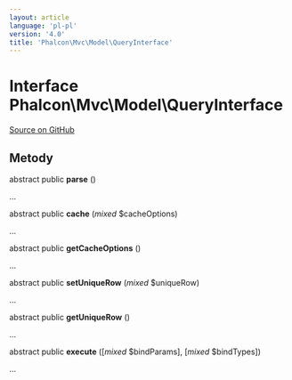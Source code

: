 ```yaml
---
layout: article
language: 'pl-pl'
version: '4.0'
title: 'Phalcon\Mvc\Model\QueryInterface'
---
```

# Interface **Phalcon\Mvc\Model\QueryInterface**

<a href="https://github.com/phalcon/cphalcon/tree/v4.0.0/phalcon/mvc/model/queryinterface.zep" class="btn btn-default btn-sm">Source on GitHub</a>

## Metody

abstract public **parse** ()

...

abstract public **cache** (*mixed* $cacheOptions)

...

abstract public **getCacheOptions** ()

...

abstract public **setUniqueRow** (*mixed* $uniqueRow)

...

abstract public **getUniqueRow** ()

...

abstract public **execute** ([*mixed* $bindParams], [*mixed* $bindTypes])

...